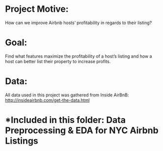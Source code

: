 # Project Motive: 

How can we improve Airbnb hosts’ profitability in regards to their listing? 

# Goal: 

Find what features maximize the profitability of a host’s listing and how a host can better list their property to increase profits.

# Data:
All data used in this project was gathered from Inside AirBnB: http://insideairbnb.com/get-the-data.html

# *Included in this folder: Data Preprocessing & EDA for NYC Airbnb Listings
